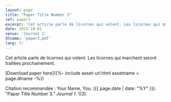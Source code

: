 ```yaml
---
layout: page
title: "Paper Title Number 3"
ref: paper3
excerpt: 'Cet article parle de licornes qui volent. Les licornes qui marchent seront traitées prochainement.'
date: 2015-10-01
venue: 'Journal 1'
dlname: 'paper3.pdf'
lang: fr
---
```


Cet article parle de licornes qui volent. Les licornes qui marchent seront traitées prochainement.

[Download paper here]({%- include asset-url.html assetname = page.dlname -%})

Citation recommandée : Your Name, You. ({{ page.date | date: "%Y" }}). "Paper Title Number 3." <i>Journal 1</i>. 1(3).
